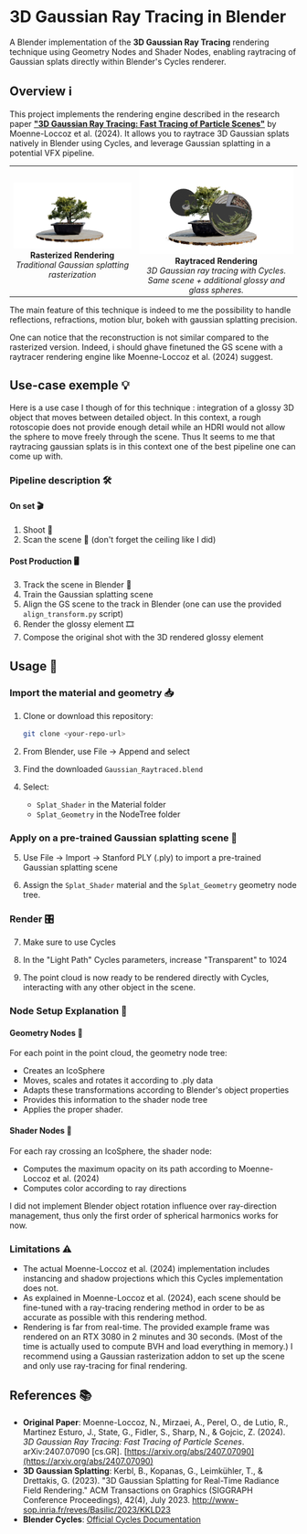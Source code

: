 # 3D Gaussian Ray Tracing in Blender

A Blender implementation of the **3D Gaussian Ray Tracing** rendering technique using Geometry Nodes and Shader Nodes, enabling raytracing of Gaussian splats directly within Blender's Cycles renderer.

## Overview ℹ️

This project implements the rendering engine described in the research paper [**"3D Gaussian Ray Tracing: Fast Tracing of Particle Scenes"**](https://arxiv.org/abs/2407.07090) by Moenne-Loccoz et al. (2024). It allows you to raytrace 3D Gaussian splats natively in Blender using Cycles, and leverage Gaussian splatting in a potential VFX pipeline.

<div align="center">
  <table>
    <tr>
      <td align="center">
        <img src="images/Rasterized.png" alt="Rasterized Gaussian Splatting" width="400"/>
        <br/>
        <b>Rasterized Rendering</b>
        <br/>
        <em>Traditional Gaussian splatting rasterization</em>
      </td>
      <td align="center">
        <img src="images/Raytraced.png" alt="Raytraced Gaussian Splatting" width="400"/>
        <br/>
        <b>Raytraced Rendering</b>
        <br/>
        <em>3D Gaussian ray tracing with Cycles. Same scene + additional glossy and glass spheres.</em>
      </td>
    </tr>
  </table>
</div>

The main feature of this technique is indeed to me the possibility to handle reflections, refractions, motion blur, bokeh with gaussian splatting precision.

One can notice that the reconstruction is not similar compared to the rasterized version. Indeed, i should ghave finetuned the GS scene with a raytracer rendering engine like Moenne-Loccoz et al. (2024) suggest.

## Use-case exemple 💡

Here is a use case I though of for this technique : integration of a glossy 3D object that moves between detailed object.
In this context, a rough rotoscopie does not provide enough detail while an HDRI would not allow the sphere to move freely through the scene. 
Thus It seems to me that raytracing gaussian splats is in this context one of the best pipeline one can come up with.


### Pipeline description 🛠️

#### On set 🎬
1. Shoot 📸
2. Scan the scene 📡 (don't forget the ceiling like I did)

#### Post Production 🖥️
3. Track the scene in Blender 🔎
4. Train the Gaussian splatting scene
5. Align the GS scene to the track in Blender (one can use the provided `align_transform.py` script)
6. Render the glossy element 🎞️
7. Compose the original shot with the 3D rendered glossy element

## Usage 🧭

### Import the material and geometry 📥
1. Clone or download this repository:
    ```bash
    git clone <your-repo-url>
    ```

2. From Blender, use File → Append and select

3. Find the downloaded `Gaussian_Raytraced.blend`

4. Select:
    - `Splat_Shader` in the Material folder
    - `Splat_Geometry` in the NodeTree folder

### Apply on a pre-trained Gaussian splatting scene 📂

5. Use File → Import → Stanford PLY (.ply) to import a pre-trained Gaussian splatting scene

6. Assign the `Splat_Shader` material and the `Splat_Geometry` geometry node tree.

### Render 🎛️

7. Make sure to use Cycles

8. In the "Light Path" Cycles parameters, increase "Transparent" to 1024

9. The point cloud is now ready to be rendered directly with Cycles, interacting with any other object in the scene.


### Node Setup Explanation 🧩

#### Geometry Nodes 🧩
For each point in the point cloud, the geometry node tree:
- Creates an IcoSphere
- Moves, scales and rotates it according to .ply data
- Adapts these transformations according to Blender's object properties
- Provides this information to the shader node tree
- Applies the proper shader.


#### Shader Nodes 🎨
For each ray crossing an IcoSphere, the shader node:
- Computes the maximum opacity on its path according to Moenne-Loccoz et al. (2024)
- Computes color according to ray directions

I did not implement Blender object rotation influence over ray-direction management, thus only the first order of spherical harmonics works for now.


### Limitations ⚠️

- The actual Moenne-Loccoz et al. (2024) implementation includes instancing and shadow projections which this Cycles implementation does not.
- As explained in Moenne-Loccoz et al. (2024), each scene should be fine-tuned with a ray-tracing rendering method in order to be as accurate as possible with this rendering method.
- Rendering is far from real-time. The provided example frame was rendered on an RTX 3080 in 2 minutes and 30 seconds. (Most of the time is actually used to compute BVH and load everything in memory.) I recommend using a Gaussian rasterization addon to set up the scene and only use ray-tracing for final rendering.

## References 📚

- **Original Paper**: Moenne-Loccoz, N., Mirzaei, A., Perel, O., de Lutio, R., Martinez Esturo, J., State, G., Fidler, S., Sharp, N., & Gojcic, Z. (2024). *3D Gaussian Ray Tracing: Fast Tracing of Particle Scenes*. arXiv:2407.07090 [cs.GR]. [https://arxiv.org/abs/2407.07090](https://arxiv.org/abs/2407.07090)
- **3D Gaussian Splatting**: Kerbl, B., Kopanas, G., Leimkühler, T., & Drettakis, G. (2023). "3D Gaussian Splatting for Real-Time Radiance Field Rendering." ACM Transactions on Graphics (SIGGRAPH Conference Proceedings), 42(4), July 2023. http://www-sop.inria.fr/reves/Basilic/2023/KKLD23
- **Blender Cycles**: [Official Cycles Documentation](https://docs.blender.org/manual/en/latest/render/cycles/index.html)

